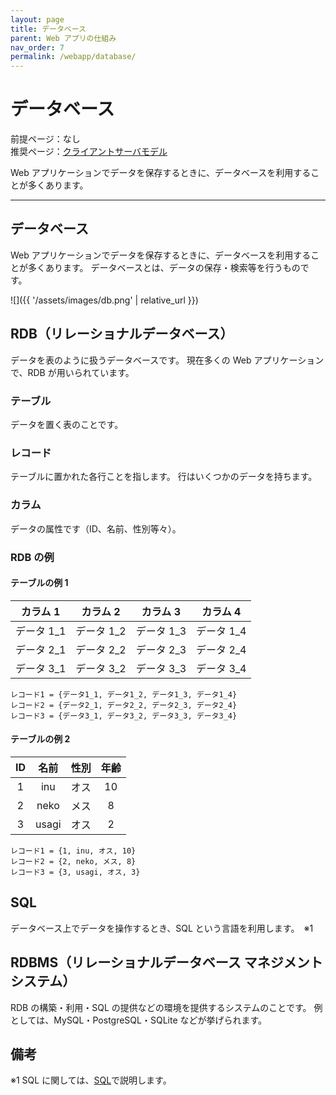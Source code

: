 ```yaml
---
layout: page
title: データベース
parent: Web アプリの仕組み
nav_order: 7
permalink: /webapp/database/
---
```


# データベース

前提ページ：なし  
推奨ページ：[クライアントサーバモデル](../client-server-model/)

Web アプリケーションでデータを保存するときに、データベースを利用することが多くあります。

---

## データベース

Web アプリケーションでデータを保存するときに、データベースを利用することが多くあります。
データベースとは、データの保存・検索等を行うものです。

![]({{ '/assets/images/db.png' | relative_url }})

## RDB（リレーショナルデータベース）

データを表のように扱うデータベースです。
現在多くの Web アプリケーションで、RDB が用いられています。

### テーブル

データを置く表のことです。

### レコード

テーブルに置かれた各行ことを指します。
行はいくつかのデータを持ちます。

### カラム

データの属性です（ID、名前、性別等々）。

### RDB の例

#### テーブルの例 1

|  カラム 1  |  カラム 2  |  カラム 3  |  カラム 4  |
| :--------: | :--------: | :--------: | :--------: |
| データ 1_1 | データ 1_2 | データ 1_3 | データ 1_4 |
| データ 2_1 | データ 2_2 | データ 2_3 | データ 2_4 |
| データ 3_1 | データ 3_2 | データ 3_3 | データ 3_4 |

```
レコード1 = {データ1_1, データ1_2, データ1_3, データ1_4}
レコード2 = {データ2_1, データ2_2, データ2_3, データ2_4}
レコード3 = {データ3_1, データ3_2, データ3_3, データ3_4}
```

#### テーブルの例 2

| ID  | 名前  | 性別 | 年齢 |
| :-: | :---: | :--: | :--: |
|  1  |  inu  | オス |  10  |
|  2  | neko  | メス |  8   |
|  3  | usagi | オス |  2   |

```
レコード1 = {1, inu, オス, 10}
レコード2 = {2, neko, メス, 8}
レコード3 = {3, usagi, オス, 3}
```

## SQL

データベース上でデータを操作するとき、SQL という言語を利用します。　※1

## RDBMS（リレーショナルデータベース マネジメントシステム）

RDB の構築・利用・SQL の提供などの環境を提供するシステムのことです。
例としては、MySQL・PostgreSQL・SQLite などが挙げられます。

## 備考

※1 SQL に関しては、[SQL](../sql/)で説明します。
